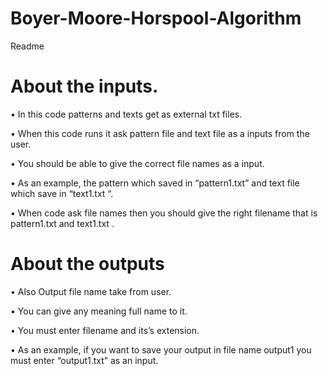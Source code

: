 #  Boyer-Moore-Horspool-Algorithm
Readme
# About the inputs.

•	In this code patterns and texts get as external txt files. 

•	When this code runs it ask pattern file and text file as a inputs from the user. 

•	You should be able to give the correct file names as a input.

•	As an example, the pattern which saved in “pattern1.txt” and text file which save in “text1.txt “. 

•	When code ask file names then you should give the right filename that is pattern1.txt and text1.txt  .


# About the outputs

•	Also Output file name take from user.

•	You can give any meaning full name to it. 

•	You must enter filename and its’s extension.

•	As an example, if you want to save your output in file name output1 you must enter “output1.txt” as an input.



